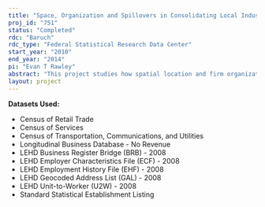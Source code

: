 ```yaml
---
title: "Space, Organization and Spillovers in Consolidating Local Industries"
proj_id: "751"
status: "Completed"
rdc: "Baruch"
rdc_type: "Federal Statistical Research Data Center"
start_year: "2010"
end_year: "2014"
pi: "Evan T Rawley"
abstract: "This project studies how spatial location and firm organization influence productivity and technological spillovers.  The project proposes and tests that regional clustering increases within-firm spillovers and decreases the extent to which firms are vertically integrated.  The project also explicitly tests for evidence of worker flow spillovers across industries in a pair of economically related high-tech localized industries that experienced regulatory shocks influencing entry.  The project benefits the Census Bureau by verifying the accuracy of the Business Register, merging in new establishment-level technology and customer data, and by informing the Census about supply chains and organizations.  "
layout: project
---
```


**Datasets Used:**

  - Census of Retail Trade 
  - Census of Services 
  - Census of Transportation, Communications, and Utilities 
  - Longitudinal Business Database - No Revenue 
  - LEHD Business Register Bridge (BRB) - 2008 
  - LEHD Employer Characteristics File (ECF) - 2008 
  - LEHD Employment History File (EHF) - 2008 
  - LEHD Geocoded Address List (GAL) - 2008 
  - LEHD Unit-to-Worker (U2W) - 2008 
  - Standard Statistical Establishment Listing 

